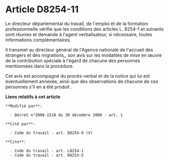 # Article D8254-11

Le directeur départemental du travail, de l'emploi et de la formation professionnelle vérifie que les conditions des articles
L. 8254-1 et suivants sont réunies et demande à l'agent verbalisateur, si nécessaire, toutes informations complémentaires. 

Il transmet au directeur général de l'Agence nationale de l'accueil des étrangers et des migrations,, son avis sur les
modalités de mise en œuvre de la contribution spéciale à l'égard de chacune des personnes mentionnées dans la procédure. 

Cet avis est accompagné du procès-verbal et de la notice qui lui est éventuellement annexée, ainsi que des observations de
chacune de ces personnes s'il en a été produit                           .

**Liens relatifs à cet article**

	**Modifié par**:

	  - Décret n°2008-1510 du 30 décembre 2008 - art. 1

	**Cité par**:

	  - Code du travail - art. D8254-9 (V)

	**Cite**:

	  - Code du travail - art. L8254-1
	  - Code du travail - art. R8253-5
